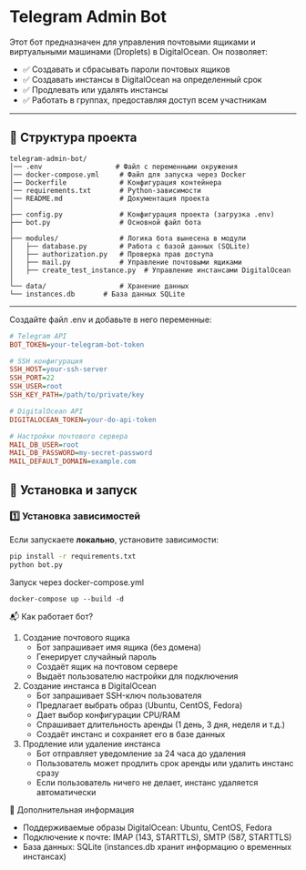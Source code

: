 # Telegram Admin Bot

Этот бот предназначен для управления почтовыми ящиками и виртуальными машинами (Droplets) в DigitalOcean. Он позволяет:
- ✅ Создавать и сбрасывать пароли почтовых ящиков
- ✅ Создавать инстансы в DigitalOcean на определенный срок
- ✅ Продлевать или удалять инстансы
- ✅ Работать в группах, предоставляя доступ всем участникам

---

## 📂 **Структура проекта**
```
telegram-admin-bot/
│── .env                  # Файл с переменными окружения
│── docker-compose.yml     # Файл для запуска через Docker
│── Dockerfile             # Конфигурация контейнера
│── requirements.txt       # Python-зависимости
│── README.md              # Документация проекта
│
├── config.py              # Конфигурация проекта (загрузка .env)
├── bot.py                 # Основной файл бота
│
├── modules/               # Логика бота вынесена в модули
│   ├── database.py        # Работа с базой данных (SQLite)
│   ├── authorization.py   # Проверка прав доступа
│   ├── mail.py            # Управление почтовыми ящиками
│   ├── create_test_instance.py  # Управление инстансами DigitalOcean
│
└── data/                  # Хранение данных
└── instances.db       # База данных SQLite
```
---

Создайте файл .env и добавьте в него переменные:
```ini
# Telegram API
BOT_TOKEN=your-telegram-bot-token

# SSH конфигурация
SSH_HOST=your-ssh-server
SSH_PORT=22
SSH_USER=root
SSH_KEY_PATH=/path/to/private/key

# DigitalOcean API
DIGITALOCEAN_TOKEN=your-do-api-token

# Настройки почтового сервера
MAIL_DB_USER=root
MAIL_DB_PASSWORD=my-secret-password
MAIL_DEFAULT_DOMAIN=example.com
```



## 🚀 **Установка и запуск**
### **1️⃣ Установка зависимостей**
Если запускаете **локально**, установите зависимости:
```bash
pip install -r requirements.txt
python bot.py
```
Запуск через docker-compose.yml
```
docker-compose up --build -d
```

📬 Как работает бот?
1.	Создание почтового ящика
	-	Бот запрашивает имя ящика (без домена)
	-	Генерирует случайный пароль
	-	Создаёт ящик на почтовом сервере
	-	Выдаёт пользователю настройки для подключения
2.	Создание инстанса в DigitalOcean
	-	Бот запрашивает SSH-ключ пользователя
	-	Предлагает выбрать образ (Ubuntu, CentOS, Fedora)
	-	Дает выбор конфигурации CPU/RAM
	-	Спрашивает длительность аренды (1 день, 3 дня, неделя и т.д.)
	-	Создаёт инстанс и сохраняет его в базе данных
3.	Продление или удаление инстанса
	-	Бот отправляет уведомление за 24 часа до удаления
	-	Пользователь может продлить срок аренды или удалить инстанс сразу
	- 	Если пользователь ничего не делает, инстанс удаляется автоматически

📌 Дополнительная информация
-	Поддерживаемые образы DigitalOcean: Ubuntu, CentOS, Fedora
-	Подключение к почте: IMAP (143, STARTTLS), SMTP (587, STARTTLS)
-	База данных: SQLite (instances.db хранит информацию о временных инстансах)